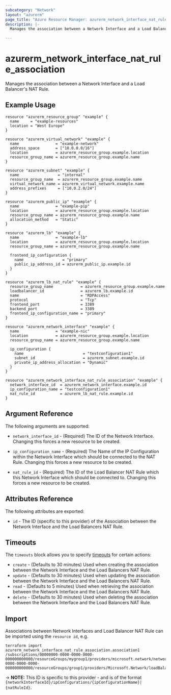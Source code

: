 ```yaml
---
subcategory: "Network"
layout: "azurerm"
page_title: "Azure Resource Manager: azurerm_network_interface_nat_rule_association"
description: |-
  Manages the association between a Network Interface and a Load Balancer's NAT Rule.

---
```


# azurerm_network_interface_nat_rule_association

Manages the association between a Network Interface and a Load Balancer's NAT Rule.

## Example Usage

```hcl
resource "azurerm_resource_group" "example" {
  name     = "example-resources"
  location = "West Europe"
}

resource "azurerm_virtual_network" "example" {
  name                = "example-network"
  address_space       = ["10.0.0.0/16"]
  location            = azurerm_resource_group.example.location
  resource_group_name = azurerm_resource_group.example.name
}

resource "azurerm_subnet" "example" {
  name                 = "internal"
  resource_group_name  = azurerm_resource_group.example.name
  virtual_network_name = azurerm_virtual_network.example.name
  address_prefixes     = ["10.0.2.0/24"]
}

resource "azurerm_public_ip" "example" {
  name                = "example-pip"
  location            = azurerm_resource_group.example.location
  resource_group_name = azurerm_resource_group.example.name
  allocation_method   = "Static"
}

resource "azurerm_lb" "example" {
  name                = "example-lb"
  location            = azurerm_resource_group.example.location
  resource_group_name = azurerm_resource_group.example.name

  frontend_ip_configuration {
    name                 = "primary"
    public_ip_address_id = azurerm_public_ip.example.id
  }
}

resource "azurerm_lb_nat_rule" "example" {
  resource_group_name            = azurerm_resource_group.example.name
  loadbalancer_id                = azurerm_lb.example.id
  name                           = "RDPAccess"
  protocol                       = "Tcp"
  frontend_port                  = 3389
  backend_port                   = 3389
  frontend_ip_configuration_name = "primary"
}

resource "azurerm_network_interface" "example" {
  name                = "example-nic"
  location            = azurerm_resource_group.example.location
  resource_group_name = azurerm_resource_group.example.name

  ip_configuration {
    name                          = "testconfiguration1"
    subnet_id                     = azurerm_subnet.example.id
    private_ip_address_allocation = "Dynamic"
  }
}

resource "azurerm_network_interface_nat_rule_association" "example" {
  network_interface_id  = azurerm_network_interface.example.id
  ip_configuration_name = "testconfiguration1"
  nat_rule_id           = azurerm_lb_nat_rule.example.id
}
```

## Argument Reference

The following arguments are supported:

* `network_interface_id` - (Required) The ID of the Network Interface. Changing this forces a new resource to be created.

* `ip_configuration_name` - (Required) The Name of the IP Configuration within the Network Interface which should be connected to the NAT Rule. Changing this forces a new resource to be created.

* `nat_rule_id` - (Required) The ID of the Load Balancer NAT Rule which this Network Interface which should be connected to. Changing this forces a new resource to be created.

## Attributes Reference

The following attributes are exported:

* `id` - The ID (specific to this provider) of the Association between the Network Interface and the Load Balancers NAT Rule.

## Timeouts

The `timeouts` block allows you to specify [timeouts](https://www.terraform.io/docs/configuration/resources.html#timeouts) for certain actions:

* `create` - (Defaults to 30 minutes) Used when creating the association between the Network Interface and the Load Balancers NAT Rule.
* `update` - (Defaults to 30 minutes) Used when updating the association between the Network Interface and the Load Balancers NAT Rule.
* `read` - (Defaults to 5 minutes) Used when retrieving the association between the Network Interface and the Load Balancers NAT Rule.
* `delete` - (Defaults to 30 minutes) Used when deleting the association between the Network Interface and the Load Balancers NAT Rule.

## Import

Associations between Network Interfaces and Load Balancer NAT Rule can be imported using the `resource id`, e.g.

```shell
terraform import azurerm_network_interface_nat_rule_association.association1 /subscriptions/00000000-0000-0000-0000-000000000000/resourceGroups/mygroup1/providers/microsoft.network/networkInterfaces/nic1/ipConfigurations/example|/subscriptions/00000000-0000-0000-0000-000000000000/resourceGroups/group1/providers/Microsoft.Network/loadBalancers/lb1/inboundNatRules/rule1
```

-> **NOTE:** This ID is specific to this provider - and is of the format `{networkInterfaceId}/ipConfigurations/{ipConfigurationName}|{natRuleId}`.
